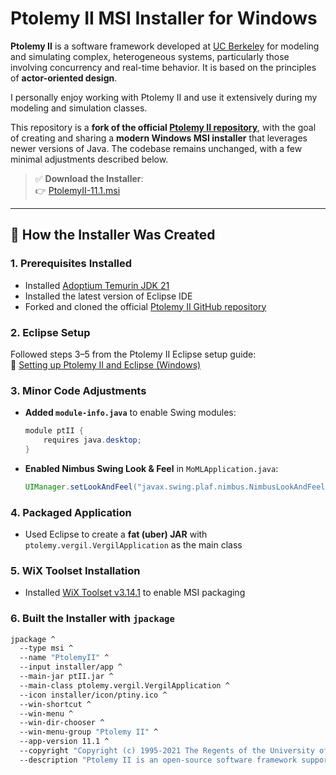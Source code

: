 # Ptolemy II MSI Installer for Windows

**Ptolemy II** is a software framework developed at [UC Berkeley](https://ptolemy.berkeley.edu/ptolemyII/ptIIlatest/doc/index.htm) for modeling and simulating complex, heterogeneous systems, particularly those involving concurrency and real-time behavior. It is based on the principles of **actor-oriented design**.

I personally enjoy working with Ptolemy II and use it extensively during my modeling and simulation classes.

This repository is a **fork of the official [Ptolemy II repository](https://github.com/icyphy/ptII)**, with the goal of creating and sharing a **modern Windows MSI installer** that leverages newer versions of Java. The codebase remains unchanged, with a few minimal adjustments described below.

> ✅ **Download the Installer**:  
> 👉 [PtolemyII-11.1.msi](assets/PtolemyII-11.1.msi)

---

## 🔧 How the Installer Was Created

### 1. Prerequisites Installed

- Installed [Adoptium Temurin JDK 21](https://adoptium.net/temurin/releases/?os=any&arch=any&version=21)
- Installed the latest version of Eclipse IDE
- Forked and cloned the official [Ptolemy II GitHub repository](https://github.com/icyphy/ptII)

### 2. Eclipse Setup

Followed steps 3–5 from the Ptolemy II Eclipse setup guide:  
📖 [Setting up Ptolemy II and Eclipse (Windows)](https://ptolemy.berkeley.edu/ptolemyII/ptIIlatest/doc/eclipse/windows/index.htm)

### 3. Minor Code Adjustments

- **Added `module-info.java`** to enable Swing modules:
    ```java
    module ptII {
        requires java.desktop;
    }
    ```

- **Enabled Nimbus Swing Look & Feel** in `MoMLApplication.java`:
    ```java
    UIManager.setLookAndFeel("javax.swing.plaf.nimbus.NimbusLookAndFeel");
    ```

### 4. Packaged Application

- Used Eclipse to create a **fat (uber) JAR** with `ptolemy.vergil.VergilApplication` as the main class

### 5. WiX Toolset Installation

- Installed [WiX Toolset v3.14.1](https://github.com/wixtoolset/wix3/releases) to enable MSI packaging

### 6. Built the Installer with `jpackage`

```bash
jpackage ^
  --type msi ^
  --name "PtolemyII" ^
  --input installer/app ^
  --main-jar ptII.jar ^
  --main-class ptolemy.vergil.VergilApplication ^
  --icon installer/icon/ptiny.ico ^
  --win-shortcut ^
  --win-menu ^
  --win-dir-chooser ^
  --win-menu-group "Ptolemy II" ^
  --app-version 11.1 ^
  --copyright "Copyright (c) 1995-2021 The Regents of the University of California" ^
  --description "Ptolemy II is an open-source software framework supporting experimentation with actor-oriented design"
